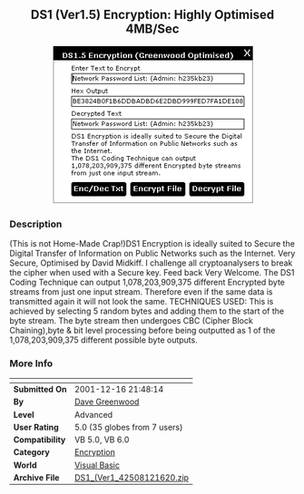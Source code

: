 ﻿<div align="center">

## DS1 \(Ver1\.5\) Encryption: Highly Optimised 4MB/Sec

<img src="PIC200112161646436877.gif">
</div>

### Description

(This is not Home-Made Crap!)DS1 Encryption is ideally suited to Secure the Digital Transfer of Information on Public Networks such as the Internet. Very Secure, Optimised by David Midkiff. I challenge all cryptoanalysers to break the cipher when used with a Secure key. Feed back Very Welcome. The DS1 Coding Technique can output 1,078,203,909,375 different Encrypted byte streams from just one input stream. Therefore even if the same data is transmitted again it will not look the same. TECHNIQUES USED: This is achieved by selecting 5 random bytes and adding them to the start of the byte stream. The byte stream then undergoes CBC (Cipher Block Chaining),byte & bit level processing before being outputted as 1 of the 1,078,203,909,375 different possible byte outputs.
 
### More Info
 


<span>             |<span>
---                |---
**Submitted On**   |2001-12-16 21:48:14
**By**             |[Dave Greenwood](https://github.com/Planet-Source-Code/PSCIndex/blob/master/ByAuthor/dave-greenwood.md)
**Level**          |Advanced
**User Rating**    |5.0 (35 globes from 7 users)
**Compatibility**  |VB 5\.0, VB 6\.0
**Category**       |[Encryption](https://github.com/Planet-Source-Code/PSCIndex/blob/master/ByCategory/encryption__1-48.md)
**World**          |[Visual Basic](https://github.com/Planet-Source-Code/PSCIndex/blob/master/ByWorld/visual-basic.md)
**Archive File**   |[DS1\_\(Ver1\_42508121620\.zip](https://github.com/Planet-Source-Code/dave-greenwood-ds1-ver1-5-encryption-highly-optimised-4mb-sec__1-29849/archive/master.zip)








